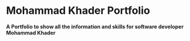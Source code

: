 # Mohammad Khader Portfolio

**A Portfolio to show all the information and skills for software developer Mohammad Khader**

